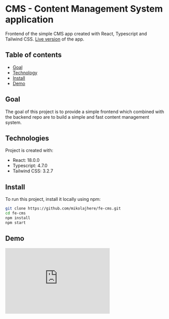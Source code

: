 # CMS - Content Management System application

Frontend of the simple CMS app created with React, Typescript and Tailwind CSS. <a href="https://mikolajhere.networkmanager.pl/">Live version</a> of the app.

## Table of contents

- [Goal](#goal)
- [Technology](#technology)
- [Install](#install)
- [Demo](#demo)

## Goal

The goal of this project is to provide a simple frontend which combined with the backend repo are to build a simple and fast content management system.

## Technologies

Project is created with:

- React: 18.0.0
- Typescript: 4.7.0
- Tailwind CSS: 3.2.7

## Install

To run this project, install it locally using npm:

```bash
git clone https://github.com/mikolajhere/fe-cms.git
cd fe-cms
npm install
npm start
```

## Demo


<iframe width="330" height="207"  src="https://www.youtube.com/embed/cBIIHS5PNzA" title="Frontend CMS" frameborder="0" allow="accelerometer; autoplay; clipboard-write; encrypted-media; gyroscope; picture-in-picture; web-share" allowfullscreen></iframe>
